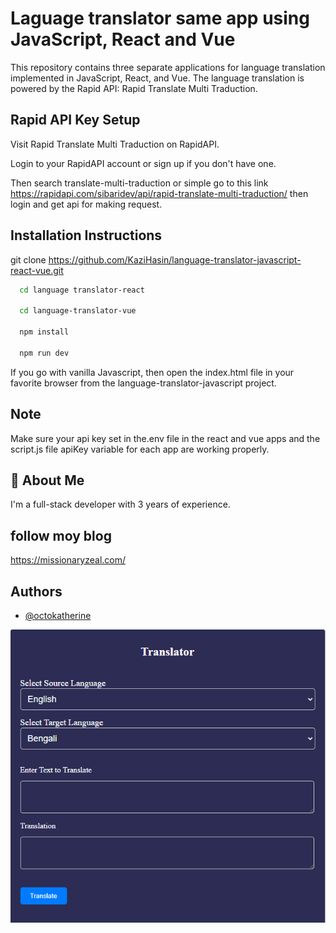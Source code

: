 
# Laguage translator same app using JavaScript, React  and Vue

This repository contains three separate applications for language translation implemented in JavaScript, React, and Vue. The language translation is powered by the Rapid API: Rapid Translate Multi Traduction.


## Rapid API Key Setup

Visit Rapid Translate Multi Traduction on RapidAPI.

Login to your RapidAPI account or sign up if you don't have one.

Then search translate-multi-traduction
or simple go to this link https://rapidapi.com/sibaridev/api/rapid-translate-multi-traduction/  then login and get api for making request.
## Installation Instructions

git clone https://github.com/KaziHasin/language-translator-javascript-react-vue.git

```bash
  cd language translator-react

  cd language-translator-vue
  
  npm install

  npm run dev
```
If you go with vanilla Javascript, then open the index.html file in your favorite browser from the language-translator-javascript project.

## Note
Make sure your api key set in the.env file in the react and vue apps and the script.js file apiKey variable for each app are working properly.


## 🚀 About Me
I'm a full-stack developer with 3 years of experience.


## follow moy blog 
https://missionaryzeal.com/

## Authors

- [@octokatherine](https://www.github.com/KaziHasin)


![Logo](logo.png)

